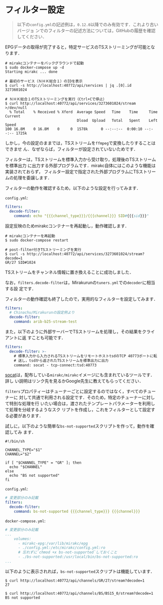 # フィルター設定

> 以下の`config.yml`の記述例は，`0.12.0`以降でのみ有効です．これより古いバージョ
> ンでのフィルターの記述方法については，GitHubの履歴を確認してください．

EPGデータの取得が完了すると，特定サービスのTSストリーミングが可能となります．

```console
# mirakcコンテナーをバックグラウンドで起動
$ sudo docker-compose up -d
Starting mirakc ... done

# 最初のサービス（ＮＨＫ総合１）のIDを表示
$ curl -s http://localhost:40772/api/services | jq .[0].id
3273601024

# ＮＨＫ総合１のTSストリーミングを実行（Ctrl+Cで停止）
$ curl http://localhost:40772/api/services/3273601024/stream >/dev/null
  % Total    % Received % Xferd  Average Speed   Time    Time     Time  Current
                                 Dload  Upload   Total   Spent    Left  Speed
100 16.8M    0 16.8M    0     0  1578k      0 --:--:--  0:00:10 --:--:-- 1725k
```

しかし，今の設定のままでは，TSストリームを`ffmpeg`で変換したりすることはできませ
ん．なぜならば，フィルターが設定されていないためです．

フィルターは，TSストリームを標準入力から受け取り，処理後のTSストリームを標準出力
に出力する外部プログラムです．mirakc自体にはこのような機能は実装されておらず，
フィルター設定で指定された外部プログラムにTSストリームの処理を委譲します．

フィルターの動作を確認するため，以下のような設定を行ってみます．

`config.yml`:

```yaml
filters:
  decode-filter:
    command: echo "{{{channel_type}}}/{{{channel}}} SID#{{{sid}}}"
```

設定反映のためmirakcコンテナーを再起動し，動作確認します．

```console
# mirakcコンテナーを再起動
$ sudo docker-compose restart

# post-filter付きTSストリーミングを実行
$ curl -s http://localhost:40772/api/services/3273601024/stream?decode=1
GR/27 SID#1024
```

TSストリームをチャンネル情報に置き換えることに成功しました．

なお，`filters.decode-filter`は，Mirakurunの`tuners.yml`での`decoder`に相当する設
定です．

フィルターの動作確認も終了したので，実用的なフィルターを設定してみます．

```yaml
filters:
  # Chinachu/Mirakurunの設定例より
  decode-filter:
    command: arib-b25-stream-test
```

また，以下のように外部サーバーでTSストリームを処理し，その結果をクライアントに返
すことも可能です．

```yaml
filters:
  decode-filter: >-
    # 標準入力から入力されるTSストリームをリモートホストtsdのTCP 40773ポートに転
    # 送し，tsdから返されたTSストリームを標準出力に出力
    command: socat - tcp-connect:tsd:40773
```

[socat]は，配布している`mirakc/mirakc`イメージにも含まれているツールです．詳し
い説明はリンク先を見るかGoogle先生に教えてもらってください．

`filters`プロパティーはチューナーごとに設定するのではなく，すべてのチューナーに
対して共通で利用される設定です．そのため，特定のチューナーに対して特別な処理を行
いたい場合は，渡されたテンプレートパラメーターを利用して処理を分岐するようなスク
リプトを作成し，これをフィルターとして設定する必要があります．

試しに，以下のような簡単な`bs-not-supported`スクリプトを作って，動作を確認してみ
ます．

```shell
#!/bin/sh

CHANNEL_TYPE="$1"
CHANNEL="$2"

if [ "$CHANNEL_TYPE" = "GR" ]; then
  echo "$CHANNEL"
else
  echo "BS not supported"
fi
```

`config.yml`:

```yaml
# 変更部分のみ記載
filters:
  decode-filter:
    command: bs-not-supported {{{channel_type}}} {{{channel}}}
```

`docker-compose.yml`:

```yaml
# 変更部分のみ記載
...
    volumes:
      - mirakc-epg:/var/lib/mirakc/epg
      - ./config.yml:/etc/mirakc/config.yml:ro
      # 忘れずに`chmod +x bs-not-supported`しておくこと
      - ./bs-not-supported:/usr/local/bin/bs-not-supported:ro
...
```

以下のように表示されれば，`bs-not-supported`スクリプトは機能しています．

```console
$ curl http://localhost:40772/api/channels/GR/27/stream?decode=1
27

$ curl http://localhost:40772/api/channels/BS/BS15_0/stream?decode=1
BS not supported
```

[socat]: http://www.dest-unreach.org/socat/doc/socat.html
